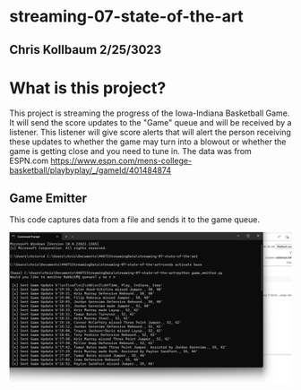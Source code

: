 # streaming-07-state-of-the-art

## Chris Kollbaum 2/25/3023

# What is this project?

This project is streaming the progress of the Iowa-Indiana Basketball Game.  It will send the score updates to the "Game" queue and will be received by a listener.  This listener will give score alerts that will alert the person receiving these updates to whether the game may turn into a blowout or whether the game is getting close and you need to tune in.  The data was from ESPN.com https://www.espn.com/mens-college-basketball/playbyplay/_/gameId/401484874

## Game Emitter

This code captures data from a file and sends it to the game queue.

![game](Gameemitter.png)